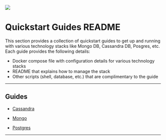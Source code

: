 ![](https://github.com/user-attachments/assets/74b0fec8-54bc-4d6b-a083-80ad55bbc424)

# Quickstart Guides README

This section provides a collection of quickstart guides to get up and running with various technology stacks like Mongo DB, Cassandra DB, Posgres, etc. Each guide provides the following details:

- Docker compose file with configuration details for various technology stacks
- README that explains how to manage the stack
- Other scripts (shell, database, etc.) that are complimentary to the guide

---

## Guides

- [Cassandra](./cassandra)

- [Mongo](./mongodb)

- [Postgres](./postgres)

---
